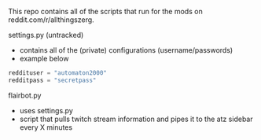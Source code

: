 This repo contains all of the scripts that run for the mods on reddit.com/r/allthingszerg.

settings.py (untracked)
* contains all of the (private) configurations (username/passwords)
* example below

```python
reddituser = "automaton2000"    
redditpass = "secretpass"    
```


flairbot.py
* uses settings.py
* script that pulls twitch stream information and pipes it to the atz sidebar every X minutes